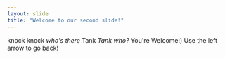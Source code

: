 ```yaml
---
layout: slide
title: "Welcome to our second slide!"
---
```

knock knock *who's there* Tank *Tank who?* You're Welcome:)
Use the left arrow to go back!
